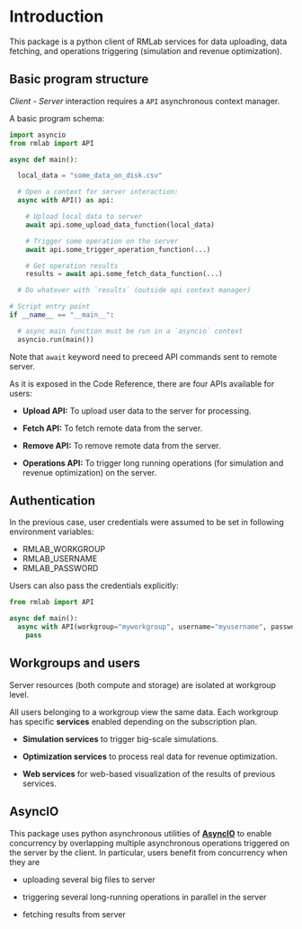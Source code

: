 # Introduction

This package is a python client of RMLab services for data uploading, data fetching, and operations triggering (simulation and revenue optimization).

## Basic program structure

*Client - Server* interaction requires a `API` asynchronous context manager.

A basic program schema:

```py
import asyncio
from rmlab import API

async def main():

  local_data = "some_data_on_disk.csv"

  # Open a context for server interaction:
  async with API() as api:

    # Upload local data to server
    await api.some_upload_data_function(local_data)

    # Trigger some operation on the server
    await api.some_trigger_operation_function(...)

    # Get operation results
    results = await api.some_fetch_data_function(...)

  # Do whatever with `results` (outside api context manager)

# Script entry point
if __name__ == "__main__":

  # async main function must be run in a `asyncio` context
  asyncio.run(main())
```

Note that `await` keyword need to preceed API commands sent to remote server.

As it is exposed in the Code Reference, there are four APIs available for users:

* **Upload API:** To upload user data to the server for processing.

* **Fetch API:** To fetch remote data from the server.

* **Remove API:** To remove remote data from the server.

* **Operations API:** To trigger long running operations (for simulation and revenue optimization) on the server.

## Authentication

In the previous case, user credentials were assumed to be set in following environment variables:

* RMLAB_WORKGROUP
* RMLAB_USERNAME
* RMLAB_PASSWORD

Users can also pass the credentials explicitly:

```py
from rmlab import API

async def main():
  async with API(workgroup="myworkgroup", username="myusername", password="mypassword") as api:
    pass
```

## Workgroups and users

Server resources (both compute and storage) are isolated at workgroup level.

All users belonging to a workgroup view the same data. Each workgroup has specific **services** enabled depending on the subscription plan.

* **Simulation services** to trigger big-scale simulations.

* **Optimization services** to process real data for revenue optimization.

* **Web services** for web-based visualization of the results of previous services.


## AsyncIO

This package uses python asynchronous utilities of **[AsyncIO](https://docs.python.org/3.9/library/asyncio.html)** to enable 
concurrency by overlapping multiple asynchronous operations triggered 
on the server by the client. In particular, users benefit from concurrency when they are

* uploading several big files to server

* triggering several long-running operations in parallel in the server

* fetching results from server
